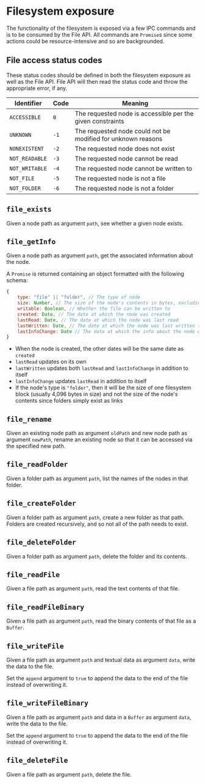 # Filesystem exposure
The functionality of the filesystem is exposed via a few IPC commands and is to
be consumed by the File API. All commands are `Promise`s since some actions
could be resource-intensive and so are backgrounded.

## File access status codes
These status codes should be defined in both the filesystem exposure as well as
the File API. File API will then read the status code and throw the appropriate
error, if any.

| Identifier     | Code | Meaning                                                      |
|----------------|------|--------------------------------------------------------------|
| `ACCESSIBLE`   |  `0` | The requested node is accessible per the given constraints   |
| `UNKNOWN`      | `-1` | The requested node could not be modified for unknown reasons |
| `NONEXISTENT`  | `-2` | The requested node does not exist                            |
| `NOT_READABLE` | `-3` | The requested node cannot be read                            |
| `NOT_WRITABLE` | `-4` | The requested node cannot be written to                      |
| `NOT_FILE`     | `-5` | The requested node is not a file                             |
| `NOT_FOLDER`   | `-6` | The requested node is not a folder                           |

## `file_exists`
Given a node path as argument `path`, see whether a given node exists.

## `file_getInfo`
Given a node path as argument `path`, get the associated information about the
node. 

A `Promise` is returned containing an object formatted with the following
schema:

```javascript
{
    type: "file" || "folder", // The type of node
    size: Number, // The size of the node's contents in bytes, excluding the node's name and info
    writable: Boolean, // Whether the file can be written to
    created: Date, // The date at which the node was created
    lastRead: Date, // The date at which the node was last read
    lastWritten: Date, // The date at which the node was last written to
    lastInfoChange: Date // The date at which the info about the node was last changed
}
```

* When the node is created, the other dates will be the same date as `created`
* `lastRead` updates on its own
* `lastWritten` updates both `lastRead` and `lastInfoChange` in addition to
  itself
* `lastInfoChange` updates `lastRead` in addition to itself
* If the node's type is `"folder"`, then it will be the size of one filesystem
  block (usually 4,096 bytes in size) and not the size of the node's contents
  since folders simply exist as links

## `file_rename`
Given an existing node path as argument `oldPath` and new node path as argument
`newPath`, rename an existing node so that it can be accessed via the specified
new path.

## `file_readFolder`
Given a folder path as argument `path`, list the names of the nodes in that
folder.

## `file_createFolder`
Given a folder path as argument `path`, create a new folder as that path.
Folders are created recursively, and so not all of the path needs to exist.

## `file_deleteFolder`
Given a folder path as argument `path`, delete the folder and its contents.

## `file_readFile`
Given a file path as argument `path`, read the text contents of that file.

## `file_readFileBinary`
Given a file path as argument `path`, read the binary contents of that file as
a `Buffer`.

## `file_writeFile`
Given a file path as argument `path` and textual data as argument `data`, write
the data to the file.

Set the `append` argument to `true` to append the data to the end of the file
instead of overwriting it.

## `file_writeFileBinary`
Given a file path as argument `path` and data in a `Buffer` as argument `data`,
write the data to the file.

Set the `append` argument to `true` to append the data to the end of the file
instead of overwriting it.

## `file_deleteFile`
Given a file path as argument `path`, delete the file.